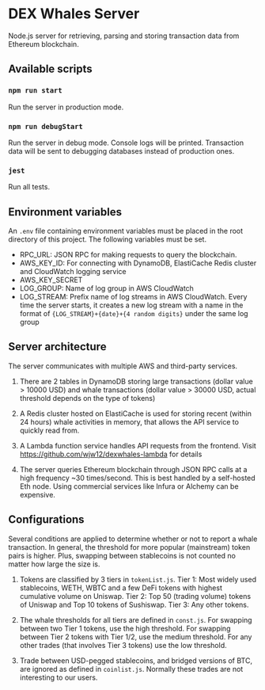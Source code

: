 # DEX Whales Server

Node.js server for retrieving, parsing and storing transaction data from Ethereum blockchain.

## Available scripts

### `npm run start`

Run the server in production mode.

### `npm run debugStart`

Run the server in debug mode. Console logs will be printed. Transaction data will be sent to debugging databases instead of production ones.

### `jest`

Run all tests.

## Environment variables

An `.env` file containing environment variables must be placed in the root directory of this project. The following variables must be set.

- RPC_URL: JSON RPC for making requests to query the blockchain.
- AWS_KEY_ID: For connecting with DynamoDB, ElastiCache Redis cluster and CloudWatch logging service
- AWS_KEY_SECRET
- LOG_GROUP: Name of log group in AWS CloudWatch
- LOG_STREAM: Prefix name of log streams in AWS CloudWatch. Every time the server starts, it creates a new log stream with a name in the format of `{LOG_STREAM}+{date}+{4 random digits}` under the same log group


## Server architecture

The server communicates with multiple AWS and third-party services.

1. There are 2 tables in DynamoDB storing large transactions (dollar value > 10000 USD) and whale transactions (dollar value > 30000 USD, actual threshold depends on the type of tokens)

2. A Redis cluster hosted on ElastiCache is used for storing recent (within 24 hours) whale activities in memory, that allows the API service to quickly read from.

3. A Lambda function service handles API requests from the frontend. Visit https://github.com/wjw12/dexwhales-lambda for details

4. The server queries Ethereum blockchain through JSON RPC calls at a high frequency ~30 times/second. This is best handled by a self-hosted Eth node. Using commercial services like Infura or Alchemy can be expensive.

## Configurations
Several conditions are applied to determine whether or not to report a whale transaction. In general, the threshold for more popular (mainstream) token pairs is higher. Plus, swapping between stablecoins is not counted no matter how large the size is.

1. Tokens are classified by 3 tiers in `tokenList.js`. Tier 1: Most widely used stablecoins, WETH, WBTC and a few DeFi tokens with highest cumulative volume on Uniswap. Tier 2: Top 50 (trading volume) tokens of Uniswap and Top 10 tokens of Sushiswap. Tier 3: Any other tokens.

2. The whale thresholds for all tiers are defined in `const.js`. For swapping between two Tier 1 tokens, use the high threshold. For swapping between Tier 2 tokens with Tier 1/2, use the medium threshold. For any other trades (that involves Tier 3 tokens) use the low threshold.

3. Trade between USD-pegged stablecoins, and bridged versions of BTC, are ignored as defined in `coinlist.js`. Normally these trades are not interesting to our users.

